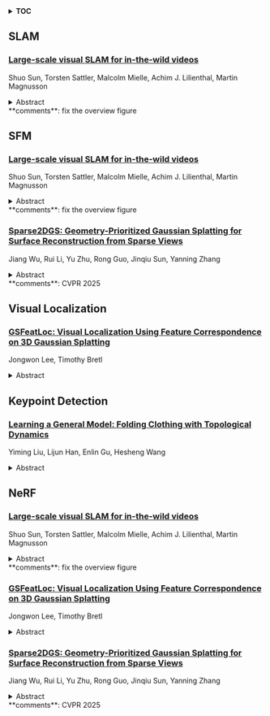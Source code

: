 <details>
  <summary><b>TOC</b></summary>
  <ol>
    <li><a href=#slam>SLAM</a></li>
      <ul>
        <li><a href=#Large-scale-visual-SLAM-for-in-the-wild-videos>Large-scale visual SLAM for in-the-wild videos</a></li>
      </ul>
    </li>
    <li><a href=#sfm>SFM</a></li>
      <ul>
        <li><a href=#Large-scale-visual-SLAM-for-in-the-wild-videos>Large-scale visual SLAM for in-the-wild videos</a></li>
        <li><a href=#Sparse2DGS:-Geometry-Prioritized-Gaussian-Splatting-for-Surface-Reconstruction-from-Sparse-Views>Sparse2DGS: Geometry-Prioritized Gaussian Splatting for Surface Reconstruction from Sparse Views</a></li>
      </ul>
    </li>
    <li><a href=#visual-localization>Visual Localization</a></li>
      <ul>
        <li><a href=#GSFeatLoc:-Visual-Localization-Using-Feature-Correspondence-on-3D-Gaussian-Splatting>GSFeatLoc: Visual Localization Using Feature Correspondence on 3D Gaussian Splatting</a></li>
      </ul>
    </li>
    <li><a href=#keypoint-detection>Keypoint Detection</a></li>
      <ul>
        <li><a href=#Learning-a-General-Model:-Folding-Clothing-with-Topological-Dynamics>Learning a General Model: Folding Clothing with Topological Dynamics</a></li>
      </ul>
    </li>
    <li><a href=#nerf>NeRF</a></li>
      <ul>
        <li><a href=#Large-scale-visual-SLAM-for-in-the-wild-videos>Large-scale visual SLAM for in-the-wild videos</a></li>
        <li><a href=#GSFeatLoc:-Visual-Localization-Using-Feature-Correspondence-on-3D-Gaussian-Splatting>GSFeatLoc: Visual Localization Using Feature Correspondence on 3D Gaussian Splatting</a></li>
        <li><a href=#Sparse2DGS:-Geometry-Prioritized-Gaussian-Splatting-for-Surface-Reconstruction-from-Sparse-Views>Sparse2DGS: Geometry-Prioritized Gaussian Splatting for Surface Reconstruction from Sparse Views</a></li>
      </ul>
    </li>
  </ol>
</details>

## SLAM  

### [Large-scale visual SLAM for in-the-wild videos](http://arxiv.org/abs/2504.20496)  
Shuo Sun, Torsten Sattler, Malcolm Mielle, Achim J. Lilienthal, Martin Magnusson  
<details>  
  <summary>Abstract</summary>  
  <ol>  
    Accurate and robust 3D scene reconstruction from casual, in-the-wild videos can significantly simplify robot deployment to new environments. However, reliable camera pose estimation and scene reconstruction from such unconstrained videos remains an open challenge. Existing visual-only SLAM methods perform well on benchmark datasets but struggle with real-world footage which often exhibits uncontrolled motion including rapid rotations and pure forward movements, textureless regions, and dynamic objects. We analyze the limitations of current methods and introduce a robust pipeline designed to improve 3D reconstruction from casual videos. We build upon recent deep visual odometry methods but increase robustness in several ways. Camera intrinsics are automatically recovered from the first few frames using structure-from-motion. Dynamic objects and less-constrained areas are masked with a predictive model. Additionally, we leverage monocular depth estimates to regularize bundle adjustment, mitigating errors in low-parallax situations. Finally, we integrate place recognition and loop closure to reduce long-term drift and refine both intrinsics and pose estimates through global bundle adjustment. We demonstrate large-scale contiguous 3D models from several online videos in various environments. In contrast, baseline methods typically produce locally inconsistent results at several points, producing separate segments or distorted maps. In lieu of ground-truth pose data, we evaluate map consistency, execution time and visual accuracy of re-rendered NeRF models. Our proposed system establishes a new baseline for visual reconstruction from casual uncontrolled videos found online, demonstrating more consistent reconstructions over longer sequences of in-the-wild videos than previously achieved.  
  </ol>  
</details>  
**comments**: fix the overview figure  
  
  



## SFM  

### [Large-scale visual SLAM for in-the-wild videos](http://arxiv.org/abs/2504.20496)  
Shuo Sun, Torsten Sattler, Malcolm Mielle, Achim J. Lilienthal, Martin Magnusson  
<details>  
  <summary>Abstract</summary>  
  <ol>  
    Accurate and robust 3D scene reconstruction from casual, in-the-wild videos can significantly simplify robot deployment to new environments. However, reliable camera pose estimation and scene reconstruction from such unconstrained videos remains an open challenge. Existing visual-only SLAM methods perform well on benchmark datasets but struggle with real-world footage which often exhibits uncontrolled motion including rapid rotations and pure forward movements, textureless regions, and dynamic objects. We analyze the limitations of current methods and introduce a robust pipeline designed to improve 3D reconstruction from casual videos. We build upon recent deep visual odometry methods but increase robustness in several ways. Camera intrinsics are automatically recovered from the first few frames using structure-from-motion. Dynamic objects and less-constrained areas are masked with a predictive model. Additionally, we leverage monocular depth estimates to regularize bundle adjustment, mitigating errors in low-parallax situations. Finally, we integrate place recognition and loop closure to reduce long-term drift and refine both intrinsics and pose estimates through global bundle adjustment. We demonstrate large-scale contiguous 3D models from several online videos in various environments. In contrast, baseline methods typically produce locally inconsistent results at several points, producing separate segments or distorted maps. In lieu of ground-truth pose data, we evaluate map consistency, execution time and visual accuracy of re-rendered NeRF models. Our proposed system establishes a new baseline for visual reconstruction from casual uncontrolled videos found online, demonstrating more consistent reconstructions over longer sequences of in-the-wild videos than previously achieved.  
  </ol>  
</details>  
**comments**: fix the overview figure  
  
### [Sparse2DGS: Geometry-Prioritized Gaussian Splatting for Surface Reconstruction from Sparse Views](http://arxiv.org/abs/2504.20378)  
Jiang Wu, Rui Li, Yu Zhu, Rong Guo, Jinqiu Sun, Yanning Zhang  
<details>  
  <summary>Abstract</summary>  
  <ol>  
    We present a Gaussian Splatting method for surface reconstruction using sparse input views. Previous methods relying on dense views struggle with extremely sparse Structure-from-Motion points for initialization. While learning-based Multi-view Stereo (MVS) provides dense 3D points, directly combining it with Gaussian Splatting leads to suboptimal results due to the ill-posed nature of sparse-view geometric optimization. We propose Sparse2DGS, an MVS-initialized Gaussian Splatting pipeline for complete and accurate reconstruction. Our key insight is to incorporate the geometric-prioritized enhancement schemes, allowing for direct and robust geometric learning under ill-posed conditions. Sparse2DGS outperforms existing methods by notable margins while being ${2}\times$ faster than the NeRF-based fine-tuning approach.  
  </ol>  
</details>  
**comments**: CVPR 2025  
  
  



## Visual Localization  

### [GSFeatLoc: Visual Localization Using Feature Correspondence on 3D Gaussian Splatting](http://arxiv.org/abs/2504.20379)  
Jongwon Lee, Timothy Bretl  
<details>  
  <summary>Abstract</summary>  
  <ol>  
    In this paper, we present a method for localizing a query image with respect to a precomputed 3D Gaussian Splatting (3DGS) scene representation. First, the method uses 3DGS to render a synthetic RGBD image at some initial pose estimate. Second, it establishes 2D-2D correspondences between the query image and this synthetic image. Third, it uses the depth map to lift the 2D-2D correspondences to 2D-3D correspondences and solves a perspective-n-point (PnP) problem to produce a final pose estimate. Results from evaluation across three existing datasets with 38 scenes and over 2,700 test images show that our method significantly reduces both inference time (by over two orders of magnitude, from more than 10 seconds to as fast as 0.1 seconds) and estimation error compared to baseline methods that use photometric loss minimization. Results also show that our method tolerates large errors in the initial pose estimate of up to 55{\deg} in rotation and 1.1 units in translation (normalized by scene scale), achieving final pose errors of less than 5{\deg} in rotation and 0.05 units in translation on 90% of images from the Synthetic NeRF and Mip-NeRF360 datasets and on 42% of images from the more challenging Tanks and Temples dataset.  
  </ol>  
</details>  
  
  



## Keypoint Detection  

### [Learning a General Model: Folding Clothing with Topological Dynamics](http://arxiv.org/abs/2504.20720)  
Yiming Liu, Lijun Han, Enlin Gu, Hesheng Wang  
<details>  
  <summary>Abstract</summary>  
  <ol>  
    The high degrees of freedom and complex structure of garments present significant challenges for clothing manipulation. In this paper, we propose a general topological dynamics model to fold complex clothing. By utilizing the visible folding structure as the topological skeleton, we design a novel topological graph to represent the clothing state. This topological graph is low-dimensional and applied for complex clothing in various folding states. It indicates the constraints of clothing and enables predictions regarding clothing movement. To extract graphs from self-occlusion, we apply semantic segmentation to analyze the occlusion relationships and decompose the clothing structure. The decomposed structure is then combined with keypoint detection to generate the topological graph. To analyze the behavior of the topological graph, we employ an improved Graph Neural Network (GNN) to learn the general dynamics. The GNN model can predict the deformation of clothing and is employed to calculate the deformation Jacobi matrix for control. Experiments using jackets validate the algorithm's effectiveness to recognize and fold complex clothing with self-occlusion.  
  </ol>  
</details>  
  
  



## NeRF  

### [Large-scale visual SLAM for in-the-wild videos](http://arxiv.org/abs/2504.20496)  
Shuo Sun, Torsten Sattler, Malcolm Mielle, Achim J. Lilienthal, Martin Magnusson  
<details>  
  <summary>Abstract</summary>  
  <ol>  
    Accurate and robust 3D scene reconstruction from casual, in-the-wild videos can significantly simplify robot deployment to new environments. However, reliable camera pose estimation and scene reconstruction from such unconstrained videos remains an open challenge. Existing visual-only SLAM methods perform well on benchmark datasets but struggle with real-world footage which often exhibits uncontrolled motion including rapid rotations and pure forward movements, textureless regions, and dynamic objects. We analyze the limitations of current methods and introduce a robust pipeline designed to improve 3D reconstruction from casual videos. We build upon recent deep visual odometry methods but increase robustness in several ways. Camera intrinsics are automatically recovered from the first few frames using structure-from-motion. Dynamic objects and less-constrained areas are masked with a predictive model. Additionally, we leverage monocular depth estimates to regularize bundle adjustment, mitigating errors in low-parallax situations. Finally, we integrate place recognition and loop closure to reduce long-term drift and refine both intrinsics and pose estimates through global bundle adjustment. We demonstrate large-scale contiguous 3D models from several online videos in various environments. In contrast, baseline methods typically produce locally inconsistent results at several points, producing separate segments or distorted maps. In lieu of ground-truth pose data, we evaluate map consistency, execution time and visual accuracy of re-rendered NeRF models. Our proposed system establishes a new baseline for visual reconstruction from casual uncontrolled videos found online, demonstrating more consistent reconstructions over longer sequences of in-the-wild videos than previously achieved.  
  </ol>  
</details>  
**comments**: fix the overview figure  
  
### [GSFeatLoc: Visual Localization Using Feature Correspondence on 3D Gaussian Splatting](http://arxiv.org/abs/2504.20379)  
Jongwon Lee, Timothy Bretl  
<details>  
  <summary>Abstract</summary>  
  <ol>  
    In this paper, we present a method for localizing a query image with respect to a precomputed 3D Gaussian Splatting (3DGS) scene representation. First, the method uses 3DGS to render a synthetic RGBD image at some initial pose estimate. Second, it establishes 2D-2D correspondences between the query image and this synthetic image. Third, it uses the depth map to lift the 2D-2D correspondences to 2D-3D correspondences and solves a perspective-n-point (PnP) problem to produce a final pose estimate. Results from evaluation across three existing datasets with 38 scenes and over 2,700 test images show that our method significantly reduces both inference time (by over two orders of magnitude, from more than 10 seconds to as fast as 0.1 seconds) and estimation error compared to baseline methods that use photometric loss minimization. Results also show that our method tolerates large errors in the initial pose estimate of up to 55{\deg} in rotation and 1.1 units in translation (normalized by scene scale), achieving final pose errors of less than 5{\deg} in rotation and 0.05 units in translation on 90% of images from the Synthetic NeRF and Mip-NeRF360 datasets and on 42% of images from the more challenging Tanks and Temples dataset.  
  </ol>  
</details>  
  
### [Sparse2DGS: Geometry-Prioritized Gaussian Splatting for Surface Reconstruction from Sparse Views](http://arxiv.org/abs/2504.20378)  
Jiang Wu, Rui Li, Yu Zhu, Rong Guo, Jinqiu Sun, Yanning Zhang  
<details>  
  <summary>Abstract</summary>  
  <ol>  
    We present a Gaussian Splatting method for surface reconstruction using sparse input views. Previous methods relying on dense views struggle with extremely sparse Structure-from-Motion points for initialization. While learning-based Multi-view Stereo (MVS) provides dense 3D points, directly combining it with Gaussian Splatting leads to suboptimal results due to the ill-posed nature of sparse-view geometric optimization. We propose Sparse2DGS, an MVS-initialized Gaussian Splatting pipeline for complete and accurate reconstruction. Our key insight is to incorporate the geometric-prioritized enhancement schemes, allowing for direct and robust geometric learning under ill-posed conditions. Sparse2DGS outperforms existing methods by notable margins while being ${2}\times$ faster than the NeRF-based fine-tuning approach.  
  </ol>  
</details>  
**comments**: CVPR 2025  
  
  




